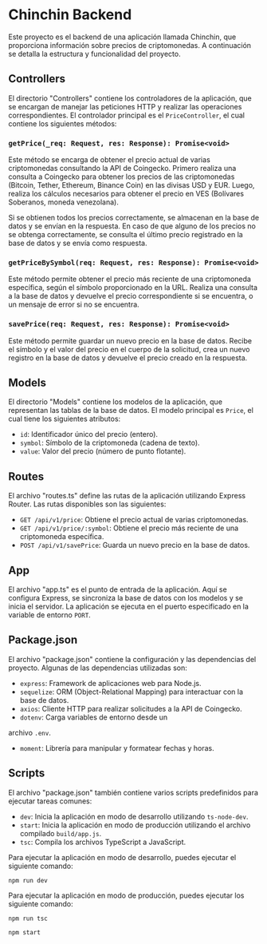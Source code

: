 # Chinchin Backend

Este proyecto es el backend de una aplicación llamada Chinchin, que proporciona información sobre precios de criptomonedas. A continuación se detalla la estructura y funcionalidad del proyecto.

## Controllers

El directorio "Controllers" contiene los controladores de la aplicación, que se encargan de manejar las peticiones HTTP y realizar las operaciones correspondientes. El controlador principal es el `PriceController`, el cual contiene los siguientes métodos:

### `getPrice(_req: Request, res: Response): Promise<void>`

Este método se encarga de obtener el precio actual de varias criptomonedas consultando la API de Coingecko. Primero realiza una consulta a Coingecko para obtener los precios de las criptomonedas (Bitcoin, Tether, Ethereum, Binance Coin) en las divisas USD y EUR. Luego, realiza los cálculos necesarios para obtener el precio en VES (Bolívares Soberanos, moneda venezolana).

Si se obtienen todos los precios correctamente, se almacenan en la base de datos y se envían en la respuesta. En caso de que alguno de los precios no se obtenga correctamente, se consulta el último precio registrado en la base de datos y se envía como respuesta.

### `getPriceBySymbol(req: Request, res: Response): Promise<void>`

Este método permite obtener el precio más reciente de una criptomoneda específica, según el símbolo proporcionado en la URL. Realiza una consulta a la base de datos y devuelve el precio correspondiente si se encuentra, o un mensaje de error si no se encuentra.

### `savePrice(req: Request, res: Response): Promise<void>`

Este método permite guardar un nuevo precio en la base de datos. Recibe el símbolo y el valor del precio en el cuerpo de la solicitud, crea un nuevo registro en la base de datos y devuelve el precio creado en la respuesta.

## Models

El directorio "Models" contiene los modelos de la aplicación, que representan las tablas de la base de datos. El modelo principal es `Price`, el cual tiene los siguientes atributos:

- `id`: Identificador único del precio (entero).
- `symbol`: Símbolo de la criptomoneda (cadena de texto).
- `value`: Valor del precio (número de punto flotante).

## Routes

El archivo "routes.ts" define las rutas de la aplicación utilizando Express Router. Las rutas disponibles son las siguientes:

- `GET /api/v1/price`: Obtiene el precio actual de varias criptomonedas.
- `GET /api/v1/price/:symbol`: Obtiene el precio más reciente de una criptomoneda específica.
- `POST /api/v1/savePrice`: Guarda un nuevo precio en la base de datos.

## App

El archivo "app.ts" es el punto de entrada de la aplicación. Aquí se configura Express, se sincroniza la base de datos con los modelos y se inicia el servidor. La aplicación se ejecuta en el puerto especificado en la variable de entorno `PORT`.

## Package.json

El archivo "package.json" contiene la configuración y las dependencias del proyecto. Algunas de las dependencias utilizadas son:

- `express`: Framework de aplicaciones web para Node.js.
- `sequelize`: ORM (Object-Relational Mapping) para interactuar con la base de datos.
- `axios`: Cliente HTTP para realizar solicitudes a la API de Coingecko.
- `dotenv`: Carga variables de entorno desde un

 archivo `.env`.
- `moment`: Librería para manipular y formatear fechas y horas.

## Scripts

El archivo "package.json" también contiene varios scripts predefinidos para ejecutar tareas comunes:

- `dev`: Inicia la aplicación en modo de desarrollo utilizando `ts-node-dev`.
- `start`: Inicia la aplicación en modo de producción utilizando el archivo compilado `build/app.js`.
- `tsc`: Compila los archivos TypeScript a JavaScript.

Para ejecutar la aplicación en modo de desarrollo, puedes ejecutar el siguiente comando:

```
npm run dev
```

Para ejecutar la aplicación en modo de producción, puedes ejecutar los siguiente comando:

```
npm run tsc
```
```
npm start
```
